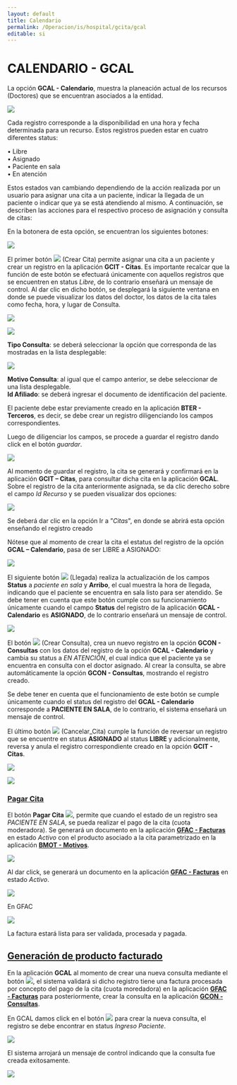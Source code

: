 ```yaml
---
layout: default
title: Calendario
permalink: /Operacion/is/hospital/gcita/gcal
editable: si
---
```


# CALENDARIO - GCAL


La opción **GCAL - Calendario**, muestra la planeación actual de los recursos (Doctores) que se encuentran asociados a la entidad.  


![](gcal1.png)


Cada registro corresponde a la disponibilidad en una hora y fecha determinada para un recurso. Estos registros pueden estar en cuatro diferentes status:  

•	Libre  
•	Asignado  
•	Paciente en sala  
•	En atención  

Estos estados van cambiando dependiendo de la acción realizada por un usuario para asignar una cita a un paciente, indicar la llegada de un paciente o indicar que ya se está atendiendo al mismo. A continuación, se describen las acciones para el respectivo proceso de asignación y consulta de citas:  

En la botonera de esta opción, se encuentran los siguientes botones:  


![](gcal2.png)


El primer botón ![](gcal3.png) (Crear Cita) permite asignar una cita a un paciente y crear un registro en la aplicación **GCIT - Citas**. Es importante recalcar que la función de este botón se efectuará únicamente con aquellos registros que se encuentren en status _Libre_, de lo contrario enseñará un mensaje de control. Al dar clic en dicho botón, se desplegará la siguiente ventana en donde se puede visualizar los datos del doctor, los datos de la cita tales como fecha, hora, y lugar de Consulta.  


![](gcal4.png)


![](gcal5.png)


**Tipo Consulta**: se deberá seleccionar la opción que corresponda de las mostradas en la lista desplegable:  


![](gcal6.png)


**Motivo Consulta**: al igual que el campo anterior, se debe seleccionar de una lista desplegable.  
**Id Afiliado**: se deberá ingresar el documento de identificación del paciente.  

El paciente debe estar previamente creado en la aplicación **BTER - Terceros**, es decir, se debe crear un registro diligenciando los campos correspondientes. 

Luego de diligenciar los campos, se procede a guardar el registro dando click en el botón _guardar_.  


![](gcal7.png)


Al momento de guardar el registro, la cita se generará y confirmará en la aplicación **GCIT – Citas**, para consultar dicha cita en la aplicación **GCAL**. Sobre el registro de la cita anteriormente asignada, se da clic derecho sobre el campo _Id Recurso_ y se pueden visualizar dos opciones:  

![](gcal8.png)


Se deberá dar clic en la opción Ir a ”_Citas_", en donde se abrirá esta opción enseñando el registro creado  

Nótese que al momento de crear la cita el estatus del registro de la opción **GCAL – Calendario**, pasa de ser LIBRE a ASIGNADO:  


![](gcal9.png)


El siguiente botón ![](gcal10.png)  (Llegada) realiza la actualización de los campos **Status** a _paciente en sala_ y **Arribo**, el cual muestra la hora de llegada, indicando que el paciente se encuentra en sala listo para ser atendido. Se debe tener en cuenta que este botón cumple con su funcionamiento únicamente cuando el campo **Status** del registro de la aplicación **GCAL - Calendario** es **ASIGNADO**, de lo contrario enseñará un mensaje de control.  


![](gcal11.png)


El botón ![](gcal12.png) (Crear Consulta), crea un nuevo registro en la opción **GCON - Consultas** con los datos del registro de la opción **GCAL - Calendario** y cambia su status a _EN ATENCIÓN_, el cual indica que el paciente ya se encuentra en consulta con el doctor asignado. Al crear la consulta, se abre automáticamente la opción **GCON - Consultas**, mostrando el registro creado.  

Se debe tener en cuenta que el funcionamiento de este botón se cumple únicamente cuando el status del registro del **GCAL - Calendario** corresponde a **PACIENTE EN SALA**, de lo contrario, el sistema enseñará un mensaje de control.  

El último botón ![](gcal13.png) (Cancelar_Cita) cumple la función de reversar un registro que se encuentre en status **ASIGNADO** al status **LIBRE** y adicionalmente, reversa y anula el registro correspondiente creado en la opción **GCIT - Citas**.


![](gcal14.png)


![](gcal15.png)

### [Pagar Cita](http://docs.oasiscom.com/Operacion/is/hospital/gcita/gcal#pagar-cita)

El botón **Pagar Cita** ![](gcal18.png), permite que cuando el estado de un registro sea _PACIENTE EN SALA_, se pueda realizar el pago de la cita (cuota moderadora). Se generará un documento en la aplicación [**GFAC - Facturas**](http://docs.oasiscom.com/Operacion/is/hospital/gfacturacion/gfac) en estado _Activo_ con el producto asociado a la cita parametrizado en la aplicación [**BMOT - Motivos**](http://docs.oasiscom.com/Operacion/common/bsistema/bmot).  


![](gcal19.png)

Al dar click, se generará un documento en la aplicación [**GFAC - Facturas**](http://docs.oasiscom.com/Operacion/is/hospital/gfacturacion/gfac) en estado _Activo_.  

![](gcal20.png)

En GFAC

![](gfac21.png)

La factura estará lista para ser validada, procesada y pagada.  


## [Generación de producto facturado]()

En la aplicación **GCAL** al momento de crear una nueva consulta mediante el botón ![](consulta.png), el sistema validará si dicho registro tiene una factura procesada por concepto del pago de la cita (cuota moredadora) en la aplicación [**GFAC - Facturas**](http://docs.oasiscom.com/Operacion/is/hospital/gfacturacion/gfac) para posteriormente, crear la consulta en la aplicación [**GCON - Consultas**]().  

En GCAL damos click en el botón ![](consulta.png) para crear la nueva consulta, el registro se debe encontrar en status _Ingreso Paciente_.  

![](gcal21.png)

El sistema arrojará un mensaje de control indicando que la consulta fue creada exitosamente.  

![](gcal22.png)







